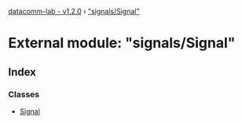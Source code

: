 [datacomm-lab - v1.2.0](../README.md) › ["signals/Signal"](_signals_signal_.md)

# External module: "signals/Signal"

## Index

### Classes

* [Signal](../classes/_signals_signal_.signal.md)
